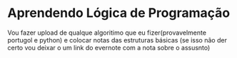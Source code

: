 # Aprendendo Lógica de Programação
Vou fazer upload de qualque algoritimo que eu fizer(provavelmente portugol e python) e colocar notas das estruturas básicas (se isso não der certo vou deixar o um link do evernote com a nota sobre o assusnto)

